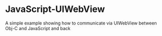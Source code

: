 JavaScript-UIWebView
====================

A simple example showing how to communicate via UIWebView between Obj-C and JavaScript and back